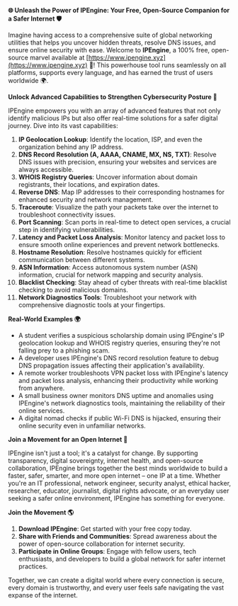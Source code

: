 **🌐 Unleash the Power of IPEngine: Your Free, Open-Source Companion for a Safer Internet 🛡️**

Imagine having access to a comprehensive suite of global networking utilities that helps you uncover hidden threats, resolve DNS issues, and ensure online security with ease. Welcome to **IPEngine**, a 100% free, open-source marvel available at [https://www.ipengine.xyz](https://www.ipengine.xyz) 🚀! This powerhouse tool runs seamlessly on all platforms, supports every language, and has earned the trust of users worldwide 🌍.

**Unlock Advanced Capabilities to Strengthen Cybersecurity Posture 🔐**

IPEngine empowers you with an array of advanced features that not only identify malicious IPs but also offer real-time solutions for a safer digital journey. Dive into its vast capabilities:

1.  **IP Geolocation Lookup**: Identify the location, ISP, and even the organization behind any IP address.
2.  **DNS Record Resolution (A, AAAA, CNAME, MX, NS, TXT)**: Resolve DNS issues with precision, ensuring your websites and services are always accessible.
3.  **WHOIS Registry Queries**: Uncover information about domain registrants, their locations, and expiration dates.
4.  **Reverse DNS**: Map IP addresses to their corresponding hostnames for enhanced security and network management.
5.  **Traceroute**: Visualize the path your packets take over the internet to troubleshoot connectivity issues.
6.  **Port Scanning**: Scan ports in real-time to detect open services, a crucial step in identifying vulnerabilities.
7.  **Latency and Packet Loss Analysis**: Monitor latency and packet loss to ensure smooth online experiences and prevent network bottlenecks.
8.  **Hostname Resolution**: Resolve hostnames quickly for efficient communication between different systems.
9.  **ASN Information**: Access autonomous system number (ASN) information, crucial for network mapping and security analysis.
10. **Blacklist Checking**: Stay ahead of cyber threats with real-time blacklist checking to avoid malicious domains.
11. **Network Diagnostics Tools**: Troubleshoot your network with comprehensive diagnostic tools at your fingertips.

**Real-World Examples 🌍**

- A student verifies a suspicious scholarship domain using IPEngine's IP geolocation lookup and WHOIS registry queries, ensuring they're not falling prey to a phishing scam.
- A developer uses IPEngine's DNS record resolution feature to debug DNS propagation issues affecting their application's availability.
- A remote worker troubleshoots VPN packet loss with IPEngine's latency and packet loss analysis, enhancing their productivity while working from anywhere.
- A small business owner monitors DNS uptime and anomalies using IPEngine's network diagnostics tools, maintaining the reliability of their online services.
- A digital nomad checks if public Wi-Fi DNS is hijacked, ensuring their online security even in unfamiliar networks.

**Join a Movement for an Open Internet 🚀**

IPEngine isn't just a tool; it's a catalyst for change. By supporting transparency, digital sovereignty, internet health, and open-source collaboration, IPEngine brings together the best minds worldwide to build a faster, safer, smarter, and more open internet – one IP at a time. Whether you're an IT professional, network engineer, security analyst, ethical hacker, researcher, educator, journalist, digital rights advocate, or an everyday user seeking a safer online environment, IPEngine has something for everyone.

**Join the Movement 🌎**

1.  **Download IPEngine**: Get started with your free copy today.
2.  **Share with Friends and Communities**: Spread awareness about the power of open-source collaboration for internet security.
3.  **Participate in Online Groups**: Engage with fellow users, tech enthusiasts, and developers to build a global network for safer internet practices.

Together, we can create a digital world where every connection is secure, every domain is trustworthy, and every user feels safe navigating the vast expanse of the internet.
